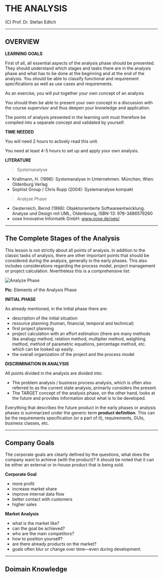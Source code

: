 # THE ANALYSIS

(C) Prof. Dr. Stefan Edlich

---

## OVERVIEW

**LEARNING GOALS**

First of all, all essential aspects of the analysis phase should be presented. They should understand which stages and tasks there are in the analysis phase and what has to be done at the beginning and at the end of the analysis. You should be able to classify functional and requirement specifications as well as use cases and requirements.

As an exercise, you will put together your own concept of an analysis

You should then be able to present your own concept in a discussion with the course supervisor and thus deepen your knowledge and application.

The points of analysis presented in the learning unit must therefore be compiled into a separate concept and validated by yourself.

**TIME NEEDED**

You will need 2 hours to actively read this unit.

You need at least 4-5 hours to set up and apply your own analysis.

**LITERATURE**

> Systemanalyse

* Krallmann, H. (1996): Systemanalyse in Unternehmen. München; Wien: Oldenburg Verlag
* Sophist Group / Chris Rupp (2004): Systemanalyse kompakt

> Analyse Phase

* Oesterreich, Bernd (1998): Objektorientierte Softwareentwicklung. Analyse und Design mit UML, Oldenbourg, ISBN-13: 978-3486579260
* oose Innovative Informatik GmbH: www.oose.de/oep/

---

## The Complete Stages of the Analysis


This lesson is not strictly about all points of analysis. In addition to the classic tasks of analysis, there are other important points that should be considered during the analysis, generally in the early phases. This also includes considerations regarding the process model, project management or project calculation. Nvertheless this is a comprehensive list:

![Analyze Phase](RESSOURCES/03-Graete.gif)

**Pic**: Elements of the Analysis Phase

**INITIAL PHASE**

As already mentioned, in the initial phase there are:

* description of the initial situation
* resource planning (human, financial, temporal and technical)
* first project planning
* project calculation with an effort estimation (there are many methods like analogy method, relation method, multiplier method, weighting method, method of parametric equations, percentage method, etc. which can be looked up easily.
* the overall organization of the project and the process model

**DISCRIMINATION IN ANALYSIS**

All points divided in the analysis are divided into:

* The problem analysis / business process analysis, which is often also referred to as the current state analysis, primarily considers the present.
* The TARGET concept of the analysis phase, on the other hand, looks at the future and provides information about what is to be developed.

Everything that describes the future product in the early phases or analysis phases is summarized under the generic term **product definition**. This can be the requirements specification (or a part of it), requirements, GUIs, business classes, etc.

---

## Company Goals

The corporate goals are clearly defined by the questions, what does the company want to achieve (with the product)? It should be noted that it can be either an external or in-house product that is being sold.

**Corporate Goal**

* more profit
* increase market share
* improve internal data flow
* better contact with customers
* higher sales

**Market Analysis**

* what is the market like? 
* can the goal be achieved?
* who are the main competitors?
* how to position yourself?
* are there already products on the market?
* goals often blur or change over time—even during development.

---

## Doimain Knowledge

